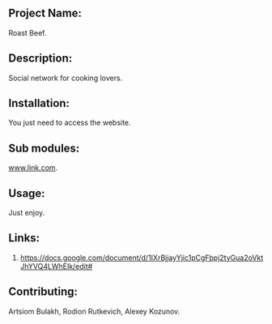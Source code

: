 ## Project Name: <br>
Roast Beef. <br>
## Description: <br>
Social network for cooking lovers. <br>
## Installation: <br>
You just need to access the website. <br>
## Sub modules: <br>
www.link.com. <br>
## Usage:
Just enjoy. <br>
## Links:
1. https://docs.google.com/document/d/1IXrBjjayYjic1pCgFbpj2tyGua2oVktJhYVQ4LWhEIk/edit#
## Contributing:
Artsiom Bulakh, Rodion Rutkevich, Alexey Kozunov. <br>
